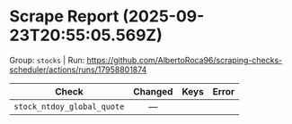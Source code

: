 # Scrape Report (2025-09-23T20:55:05.569Z)

Group: `stocks`  |  Run: https://github.com/AlbertoRoca96/scraping-checks-scheduler/actions/runs/17958801874

| Check | Changed | Keys | Error |
|---|:---:|:--|:--|
| `stock_ntdoy_global_quote` | — |  |  |
